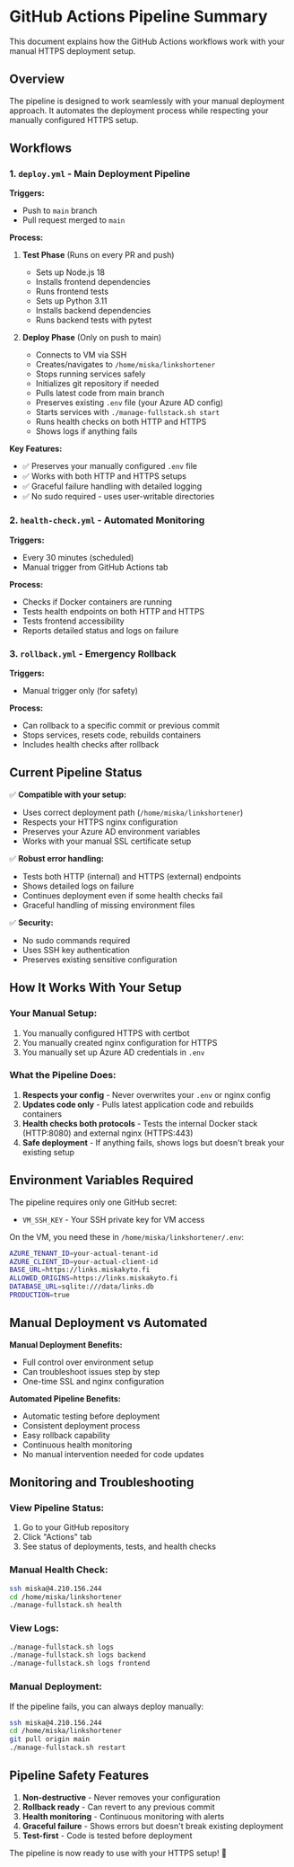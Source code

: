 # GitHub Actions Pipeline Summary

This document explains how the GitHub Actions workflows work with your manual HTTPS deployment setup.

## Overview

The pipeline is designed to work seamlessly with your manual deployment approach. It automates the deployment process while respecting your manually configured HTTPS setup.

## Workflows

### 1. `deploy.yml` - Main Deployment Pipeline

**Triggers:**
- Push to `main` branch
- Pull request merged to `main`

**Process:**
1. **Test Phase** (Runs on every PR and push)
   - Sets up Node.js 18
   - Installs frontend dependencies
   - Runs frontend tests
   - Sets up Python 3.11
   - Installs backend dependencies
   - Runs backend tests with pytest

2. **Deploy Phase** (Only on push to main)
   - Connects to VM via SSH
   - Creates/navigates to `/home/miska/linkshortener`
   - Stops running services safely
   - Initializes git repository if needed
   - Pulls latest code from main branch
   - Preserves existing `.env` file (your Azure AD config)
   - Starts services with `./manage-fullstack.sh start`
   - Runs health checks on both HTTP and HTTPS
   - Shows logs if anything fails

**Key Features:**
- ✅ Preserves your manually configured `.env` file
- ✅ Works with both HTTP and HTTPS setups
- ✅ Graceful failure handling with detailed logging
- ✅ No sudo required - uses user-writable directories

### 2. `health-check.yml` - Automated Monitoring

**Triggers:**
- Every 30 minutes (scheduled)
- Manual trigger from GitHub Actions tab

**Process:**
- Checks if Docker containers are running
- Tests health endpoints on both HTTP and HTTPS
- Tests frontend accessibility
- Reports detailed status and logs on failure

### 3. `rollback.yml` - Emergency Rollback

**Triggers:**
- Manual trigger only (for safety)

**Process:**
- Can rollback to a specific commit or previous commit
- Stops services, resets code, rebuilds containers
- Includes health checks after rollback

## Current Pipeline Status

✅ **Compatible with your setup:**
- Uses correct deployment path (`/home/miska/linkshortener`)
- Respects your HTTPS nginx configuration
- Preserves your Azure AD environment variables
- Works with your manual SSL certificate setup

✅ **Robust error handling:**
- Tests both HTTP (internal) and HTTPS (external) endpoints
- Shows detailed logs on failure
- Continues deployment even if some health checks fail
- Graceful handling of missing environment files

✅ **Security:**
- No sudo commands required
- Uses SSH key authentication
- Preserves existing sensitive configuration

## How It Works With Your Setup

### Your Manual Setup:
1. You manually configured HTTPS with certbot
2. You manually created nginx configuration for HTTPS
3. You manually set up Azure AD credentials in `.env`

### What the Pipeline Does:
1. **Respects your config** - Never overwrites your `.env` or nginx config
2. **Updates code only** - Pulls latest application code and rebuilds containers
3. **Health checks both protocols** - Tests the internal Docker stack (HTTP:8080) and external nginx (HTTPS:443)
4. **Safe deployment** - If anything fails, shows logs but doesn't break your existing setup

## Environment Variables Required

The pipeline requires only one GitHub secret:
- `VM_SSH_KEY` - Your SSH private key for VM access

On the VM, you need these in `/home/miska/linkshortener/.env`:
```bash
AZURE_TENANT_ID=your-actual-tenant-id
AZURE_CLIENT_ID=your-actual-client-id
BASE_URL=https://links.miskakyto.fi
ALLOWED_ORIGINS=https://links.miskakyto.fi
DATABASE_URL=sqlite:///data/links.db
PRODUCTION=true
```

## Manual Deployment vs Automated

**Manual Deployment Benefits:**
- Full control over environment setup
- Can troubleshoot issues step by step
- One-time SSL and nginx configuration

**Automated Pipeline Benefits:**
- Automatic testing before deployment
- Consistent deployment process
- Easy rollback capability
- Continuous health monitoring
- No manual intervention needed for code updates

## Monitoring and Troubleshooting

### View Pipeline Status:
1. Go to your GitHub repository
2. Click "Actions" tab
3. See status of deployments, tests, and health checks

### Manual Health Check:
```bash
ssh miska@4.210.156.244
cd /home/miska/linkshortener
./manage-fullstack.sh health
```

### View Logs:
```bash
./manage-fullstack.sh logs
./manage-fullstack.sh logs backend
./manage-fullstack.sh logs frontend
```

### Manual Deployment:
If the pipeline fails, you can always deploy manually:
```bash
ssh miska@4.210.156.244
cd /home/miska/linkshortener
git pull origin main
./manage-fullstack.sh restart
```

## Pipeline Safety Features

1. **Non-destructive** - Never removes your configuration
2. **Rollback ready** - Can revert to any previous commit
3. **Health monitoring** - Continuous monitoring with alerts
4. **Graceful failure** - Shows errors but doesn't break existing deployment
5. **Test-first** - Code is tested before deployment

The pipeline is now ready to use with your HTTPS setup! 🚀
